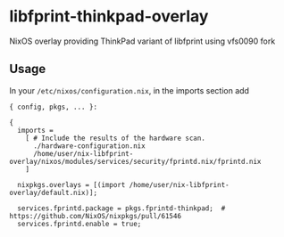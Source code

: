 # libfprint-thinkpad-overlay
NixOS overlay providing ThinkPad variant of libfprint using vfs0090 fork

## Usage

In your `/etc/nixos/configuration.nix`, in the imports section add
```
{ config, pkgs, ... }:

{
  imports =
    [ # Include the results of the hardware scan.
      ./hardware-configuration.nix
      /home/user/nix-libfprint-overlay/nixos/modules/services/security/fprintd.nix/fprintd.nix
    ]

  nixpkgs.overlays = [(import /home/user/nix-libfprint-overlay/default.nix)];

  services.fprintd.package = pkgs.fprintd-thinkpad;  # https://github.com/NixOS/nixpkgs/pull/61546
  services.fprintd.enable = true;
```
